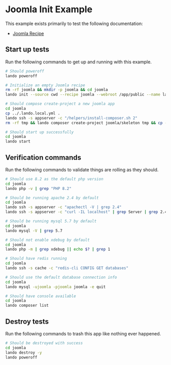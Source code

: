 Joomla Init Example
===============

This example exists primarily to test the following documentation:

* [Joomla Recipe](https://docs.devwithlando.io/tutorials/joomla.html)

Start up tests
--------------

Run the following commands to get up and running with this example.

```bash
# Should poweroff
lando poweroff

# Initialize an empty Joomla recipe
rm -rf joomla && mkdir -p joomla && cd joomla
lando init --source cwd --recipe joomla --webroot /app/public --name lando-joomla --option cache=redis

# Should compose create-project a new joomla app
cd joomla
cp ../.lando.local.yml .
lando ssh -s appserver -c "/helpers/install-composer.sh 2"
rm -rf tmp && lando composer create-project joomla/skeleton tmp && cp -r tmp/. .

# Should start up successfully
cd joomla
lando start
```

Verification commands
---------------------

Run the following commands to validate things are rolling as they should.

```bash
# Should use 8.2 as the default php version
cd joomla
lando php -v | grep "PHP 8.2"

# Should be running apache 2.4 by default
cd joomla
lando ssh -s appserver -c "apachectl -V | grep 2.4"
lando ssh -s appserver -c "curl -IL localhost" | grep Server | grep 2.4

# Should be running mysql 5.7 by default
cd joomla
lando mysql -V | grep 5.7

# Should not enable xdebug by default
cd joomla
lando php -m | grep xdebug || echo $? | grep 1

# Should have redis running
cd joomla
lando ssh -s cache -c "redis-cli CONFIG GET databases"

# Should use the default database connection info
cd joomla
lando mysql -ujoomla -pjoomla joomla -e quit

# Should have console available
cd joomla
lando composer list
```

Destroy tests
-------------

Run the following commands to trash this app like nothing ever happened.

```bash
# Should be destroyed with success
cd joomla
lando destroy -y
lando poweroff
```
